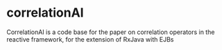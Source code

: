 # correlationAI
CorrelationAI is a code base for the paper on correlation operators in the reactive framework, for the extension of RxJava with EJBs
